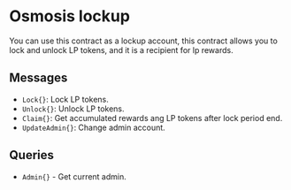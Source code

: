 # Osmosis lockup

You can use this contract as a lockup account, this contract allows you to lock and unlock LP tokens,
and it is a recipient for lp rewards.

## Messages

- `Lock{}`: Lock LP tokens.
- `Unlock{}`: Unlock LP tokens.
- `Claim{}`: Get accumulated rewards ang LP tokens after lock period end.
- `UpdateAdmin{}`: Change admin account.

## Queries

- `Admin{}` - Get current admin.
